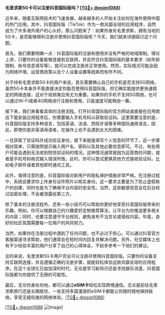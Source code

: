 **毛里求斯5G卡可以注册抖音国际版吗？[[TG💪+ @esim1088](https://t.me/s/esim1088)]**

近年来，随着互联网技术的飞速发展，越来越多的人开始关注如何在海外使用中国的热门应用。其中，抖音国际版（TikTok）作为一款风靡全球的应用程序，自然成为了许多海外用户的心头好。那么问题来了：如果你身处毛里求斯，拥有当地的5G卡，是否能够顺利注册并使用抖音国际版呢？今天，我们就来详细探讨这个问题。

首先，我们需要明确一点：抖音国际版的注册和使用并没有严格的地域限制。理论上讲，只要你的设备能够连接到互联网，并且符合抖音国际版的基本要求（如年龄限制、账号信息填写等），就可以完成注册并正常使用。然而，实际情况可能会因为网络环境、运营商政策以及个人设备设置等因素而有所不同。

对于持有毛里求斯5G卡的用户来说，首先需要确认自己的手机是否支持5G网络。虽然5G卡本身并不能直接决定你能否使用抖音国际版，但它确实能提供更快速稳定的网络连接，这对于视频类应用尤为重要。如果你的手机不支持5G网络，也可以通过Wi-Fi或者4G网络进行注册和使用，只是速度可能稍逊一筹。

接下来，我们来看看具体的注册流程。打开抖音国际版的官方网站或直接在应用商店下载安装应用程序后，你需要输入手机号码以获取验证码。这里需要注意的是，抖音国际版支持多种语言，包括英语、法语、西班牙语等多种国际通用语言。因此，即使你是非英语母语者，在操作上也不会遇到太大的困难。

一旦获取了验证码并成功验证身份，接下来就是填写个人信息的环节了。这一步骤相对简单，只需按照提示输入用户名、密码以及其他必要信息即可。不过，有些用户可能会遇到无法收到短信验证码的情况。这种情况通常是因为运营商的问题，或者是手机号码格式输入错误所致。此时，你可以尝试更换其他方式接收验证码，比如电子邮件或者其他即时通讯工具。

此外，值得注意的是，抖音国际版对新用户的隐私保护措施非常严格。在注册过程中，系统会要求你上传身份证件照片以核实身份。这一要求主要是为了防止虚假账户的创建，同时也是为了确保平台内容的安全性。当然，这些敏感信息会在后台经过加密处理，不会被泄露给第三方。

除了基本的注册流程外，还有一些小技巧可以帮助你更好地享受抖音国际版带来的乐趣。例如，你可以根据自己的兴趣爱好定制推荐算法，让平台为你推送更多相关的内容；同时，也要注意遵守平台规则，避免发布不当言论或侵权内容。毕竟，良好的社区氛围需要每一位用户的共同努力。

当然，如果你在注册过程中遇到了任何问题，也不必过于担心。可以通过抖音官方客服渠道寻求帮助，他们通常会在短时间内回复并解决问题。另外，社交媒体上也有不少经验丰富的用户分享了自己的心得体会，不妨多参考一下他们的建议。

总的来说，毛里求斯5G卡用户完全可以注册并使用抖音国际版。只要你的设备支持互联网连接，并且遵循正确的注册步骤，就能轻松体验这款风靡全球的应用程序。在这个全球化日益加深的时代，无论是学习新知识还是寻找娱乐消遣，抖音国际版都为你提供了无限的可能性。

最后，无论你身处何地，都可以通过**eSIM卡**轻松实现跨境通信。无论是前往毛里求斯旅行还是长期居住，一张支持多国漫游的eSIM卡都能让你随时随地保持联络，享受无缝衔接的网络体验。[[TG💪+ @esim1088](https://t.me/s/esim1088)]

[[TG💪+ @esim1088](https://t.me/s/esim1088) ![Image](https://i.postimg.cc/4NQfJmqS/Snipaste-2025-05-13-00-14-12.png)]
